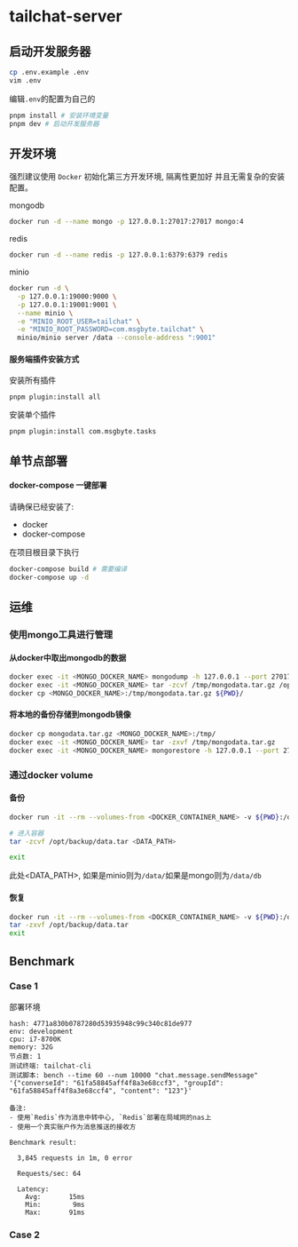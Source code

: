 # tailchat-server

## 启动开发服务器

```bash
cp .env.example .env
vim .env
```

编辑`.env`的配置为自己的

```bash
pnpm install # 安装环境变量
pnpm dev # 启动开发服务器
```

## 开发环境

强烈建议使用 `Docker` 初始化第三方开发环境, 隔离性更加好 并且无需复杂的安装配置。

mongodb
```bash
docker run -d --name mongo -p 127.0.0.1:27017:27017 mongo:4
```

redis
```bash
docker run -d --name redis -p 127.0.0.1:6379:6379 redis
```

minio
```bash
docker run -d \
  -p 127.0.0.1:19000:9000 \
  -p 127.0.0.1:19001:9001 \
  --name minio \
  -e "MINIO_ROOT_USER=tailchat" \
  -e "MINIO_ROOT_PASSWORD=com.msgbyte.tailchat" \
  minio/minio server /data --console-address ":9001"
```

#### 服务端插件安装方式

安装所有插件
```
pnpm plugin:install all
```

安装单个插件
```
pnpm plugin:install com.msgbyte.tasks
```

## 单节点部署

#### docker-compose 一键部署

请确保已经安装了:
- docker
- docker-compose


在项目根目录下执行
```bash
docker-compose build # 需要编译
docker-compose up -d
```

## 运维

### 使用mongo工具进行管理

#### 从docker中取出mongodb的数据

```bash
docker exec -it <MONGO_DOCKER_NAME> mongodump -h 127.0.0.1 --port 27017 -d <MONGO_COLLECTION_NAME> -o /opt/backup/
docker exec -it <MONGO_DOCKER_NAME> tar -zcvf /tmp/mongodata.tar.gz /opt/backup/<MONGO_COLLECTION_NAME>
docker cp <MONGO_DOCKER_NAME>:/tmp/mongodata.tar.gz ${PWD}/
```

#### 将本地的备份存储到mongodb镜像

```bash
docker cp mongodata.tar.gz <MONGO_DOCKER_NAME>:/tmp/
docker exec -it <MONGO_DOCKER_NAME> tar -zxvf /tmp/mongodata.tar.gz
docker exec -it <MONGO_DOCKER_NAME> mongorestore -h 127.0.0.1 --port 27017 -d <MONGO_COLLECTION_NAME> /opt/backup/<MONGO_COLLECTION_NAME>
```

### 通过docker volume

#### 备份
```bash
docker run -it --rm --volumes-from <DOCKER_CONTAINER_NAME> -v ${PWD}:/opt/backup --name export busybox sh

# 进入容器
tar -zcvf /opt/backup/data.tar <DATA_PATH>

exit
```
此处<DATA_PATH>, 如果是minio则为`/data/`如果是mongo则为`/data/db`

#### 恢复
```bash
docker run -it --rm --volumes-from <DOCKER_CONTAINER_NAME> -v ${PWD}:/opt/backup --name importer busybox sh
tar -zxvf /opt/backup/data.tar
exit
```


## Benchmark

### Case 1

部署环境
```
hash: 4771a830b0787280d53935948c99c340c81de977
env: development
cpu: i7-8700K
memory: 32G
节点数: 1
测试终端: tailchat-cli
测试脚本: bench --time 60 --num 10000 "chat.message.sendMessage" '{"converseId": "61fa58845aff4f8a3e68ccf3", "groupId": "61fa58845aff4f8a3e68ccf4", "content": "123"}'

备注:
- 使用`Redis`作为消息中转中心, `Redis`部署在局域网的nas上
- 使用一个真实账户作为消息推送的接收方
```

```
Benchmark result:

  3,845 requests in 1m, 0 error

  Requests/sec: 64

  Latency:
    Avg:       15ms
    Min:        9ms
    Max:       91ms
```

### Case 2

<!-- TODO -->
